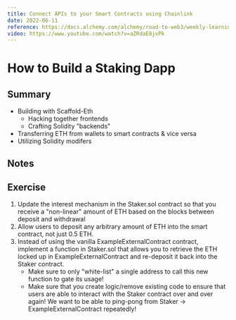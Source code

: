 ```yaml
---
title: Connect APIs to your Smart Contracts using Chainlink
date: 2022-06-11
reference: https://docs.alchemy.com/alchemy/road-to-web3/weekly-learning-challenges/6.-how-to-build-a-staking-dapp
video: https://www.youtube.com/watch?v=aZRdaE8jxPk
---
```


# How to Build a Staking Dapp
## Summary
- Building with Scaffold-Eth
    - Hacking together frontends
    - Crafting Solidity "backends"
- Transferring ETH from wallets to smart contracts & vice versa
- Utilizing Solidity modifers

## Notes



## Exercise
1. Update the interest mechanism in the Staker.sol contract so that you receive a "non-linear" amount of ETH based on the blocks between deposit and withdrawal
2. Allow users to deposit any arbitrary amount of ETH into the smart contract, not just 0.5 ETH.
3. Instead of using the vanilla ExampleExternalContract contract, implement a function in Staker.sol that allows you to retrieve the ETH locked up in ExampleExternalContract and re-deposit it back into the Staker contract.
    - Make sure to only "white-list" a single address to call this new function to gate its usage!
    - Make sure that you create logic/remove existing code to ensure that users are able to interact with the Staker contract over and over again! We want to be able to ping-pong from Staker -> ExampleExternalContract repeatedly!
